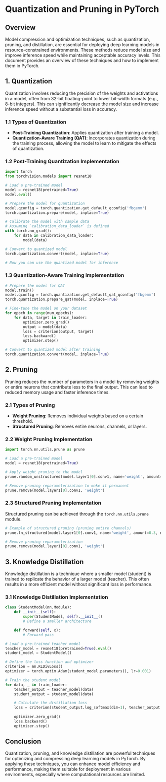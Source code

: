 # Quantization and Pruning in PyTorch

## Overview
Model compression and optimization techniques, such as quantization, pruning, and distillation, are essential for deploying deep learning models in resource-constrained environments. These methods reduce model size and improve inference speed while maintaining acceptable accuracy levels. This document provides an overview of these techniques and how to implement them in PyTorch.

## 1. **Quantization**

Quantization involves reducing the precision of the weights and activations in a model, often from 32-bit floating-point to lower bit-width formats (e.g., 8-bit integers). This can significantly decrease the model size and increase inference speed without a substantial loss in accuracy.

### 1.1 Types of Quantization
- **Post-Training Quantization**: Applies quantization after training a model.
- **Quantization-Aware Training (QAT)**: Incorporates quantization during the training process, allowing the model to learn to mitigate the effects of quantization.

### 1.2 Post-Training Quantization Implementation
```python
import torch
from torchvision.models import resnet18

# Load a pre-trained model
model = resnet18(pretrained=True)
model.eval()

# Prepare the model for quantization
model.qconfig = torch.quantization.get_default_qconfig('fbgemm')
torch.quantization.prepare(model, inplace=True)

# Calibrate the model with sample data
# Assuming `calibration_data_loader` is defined
with torch.no_grad():
    for data in calibration_data_loader:
        model(data)

# Convert to quantized model
torch.quantization.convert(model, inplace=True)

# Now you can use the quantized model for inference
```

### 1.3 Quantization-Aware Training Implementation
```python
# Prepare the model for QAT
model.train()
model.qconfig = torch.quantization.get_default_qat_qconfig('fbgemm')
torch.quantization.prepare_qat(model, inplace=True)

# Fine-tune the model on your dataset
for epoch in range(num_epochs):
    for data, target in train_loader:
        optimizer.zero_grad()
        output = model(data)
        loss = criterion(output, target)
        loss.backward()
        optimizer.step()

# Convert to quantized model after training
torch.quantization.convert(model, inplace=True)
```

## 2. **Pruning**

Pruning reduces the number of parameters in a model by removing weights or entire neurons that contribute less to the final output. This can lead to reduced memory usage and faster inference times.

### 2.1 Types of Pruning
- **Weight Pruning**: Removes individual weights based on a certain threshold.
- **Structured Pruning**: Removes entire neurons, channels, or layers.

### 2.2 Weight Pruning Implementation
```python
import torch.nn.utils.prune as prune

# Load a pre-trained model
model = resnet18(pretrained=True)

# Apply weight pruning to the model
prune.random_unstructured(model.layer1[0].conv1, name='weight', amount=0.3)  # Prune 30% of weights

# Remove pruning reparameterization to make it permanent
prune.remove(model.layer1[0].conv1, 'weight')
```

### 2.3 Structured Pruning Implementation
Structured pruning can be achieved through the `torch.nn.utils.prune` module.

```python
# Example of structured pruning (pruning entire channels)
prune.ln_structured(model.layer1[0].conv1, name='weight', amount=0.3, n=2, dim=0)  # Prune 30% of channels

# Remove pruning reparameterization
prune.remove(model.layer1[0].conv1, 'weight')
```

## 3. **Knowledge Distillation**

Knowledge distillation is a technique where a smaller model (student) is trained to replicate the behavior of a larger model (teacher). This often results in a more efficient model without significant loss in performance.

### 3.1 Knowledge Distillation Implementation
```python
class StudentModel(nn.Module):
    def __init__(self):
        super(StudentModel, self).__init__()
        # Define a smaller architecture

    def forward(self, x):
        # Forward pass

# Load a pre-trained teacher model
teacher_model = resnet18(pretrained=True).eval()
student_model = StudentModel()

# Define the loss function and optimizer
criterion = nn.KLDivLoss()
optimizer = torch.optim.Adam(student_model.parameters(), lr=0.001)

# Train the student model
for data, _ in train_loader:
    teacher_output = teacher_model(data)
    student_output = student_model(data)

    # Calculate the distillation loss
    loss = criterion(student_output.log_softmax(dim=1), teacher_output.softmax(dim=1))
    
    optimizer.zero_grad()
    loss.backward()
    optimizer.step()
```

## Conclusion
Quantization, pruning, and knowledge distillation are powerful techniques for optimizing and compressing deep learning models in PyTorch. By applying these techniques, you can enhance model efficiency and performance, making them suitable for deployment in various environments, especially where computational resources are limited.

